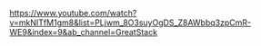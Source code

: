 https://www.youtube.com/watch?v=mkNITfM1gm8&list=PLjwm_8O3suyOgDS_Z8AWbbq3zpCmR-WE9&index=9&ab_channel=GreatStack